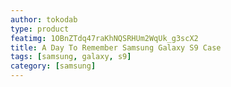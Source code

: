 ```yaml
---
author: tokodab
type: product
featimg: 1OBnZTdq47raKhNQSRHUm2WqUk_g3scX2
title: A Day To Remember Samsung Galaxy S9 Case
tags: [samsung, galaxy, s9]
category: [samsung]
---
```

